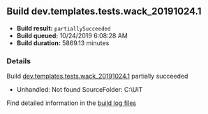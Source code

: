 ## Build dev.templates.tests.wack_20191024.1
- **Build result:** `partiallySucceeded`
- **Build queued:** 10/24/2019 6:08:28 AM
- **Build duration:** 5869.13 minutes
### Details
Build [dev.templates.tests.wack_20191024.1](https://winappstudio.visualstudio.com/web/build.aspx?pcguid=a4ef43be-68ce-4195-a619-079b4d9834c2&builduri=vstfs%3a%2f%2f%2fBuild%2fBuild%2f31558) partially succeeded

+ Unhandled: Not found SourceFolder: C:\UIT

Find detailed information in the [build log files]()

